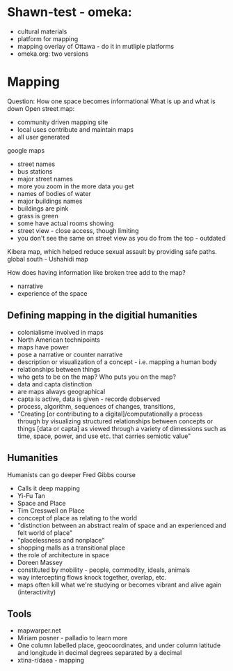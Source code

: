 # Shawn-test - omeka:
 * cultural materials
 * platform for mapping
 * mapping overlay of Ottawa - do it in mutliple platforms
 * omeka.org: two versions 
 
 # Mapping
 Question: How one space becomes informational 
 What is up and what is down
 Open street map:
  * community driven mapping site
  * local uses contribute and maintain maps
  * all user generated
  
  google maps
  * street names
  * bus stations
  * major street names
  * more you zoom in the more data you get
  * names of bodies of water
  * major buildings names
  * buildings are pink
  * grass is green
  * some have actual rooms showing
  * street view - close access, though limiting
  * you don't see the same on street view as you do from the top - outdated
  
  Kibera map, which helped reduce sexual assault by providing safe paths. 
  global south  - Ushahidi map 
  
  How does having information like broken tree add to the map?
  * narrative
  * experience of the space
  
 ## Defining mapping in the digitial humanities
  * colonialisme involved in maps 
  * North American technipoints
  * maps have power
  * pose a narrative or counter narrative
  * description or visualization of a concept - i.e. mapping a human body
  * relationships between things
  * who gets to be on the map? Who puts you on the map?
  * data and capta distinction
  * are maps always geographical
  * capta is active, data is given - recorde dobserved
  * process, algorithm, sequences of changes, transitions,
  * "Creating [or contributing to a digital]/computationally a process through by visualizing structured relationships between concepts or things [data or capta] as viewed through a variety of dimessions such as time, space, power, and use etc. that carries semiotic value"  

## Humanities
Humanists can go deeper
Fred Gibbs course
* Calls it deep mapping
* Yi-Fu Tan
 * Space and Place
* Tim Cresswell on Place
 * conccept of place as relating to the world
 * "distinction between an abstract realm of space and an experienced and felt world of place"
 * "placelessness and nonplace" 
 * shopping malls as a transitional place
 * the role of architecture in space
* Doreen Massey
 * constituted by mobility - people, commodity, ideals, animals
 * way intercepting flows knock together, overlap, etc. 
 * maps often kill what we're studying or becomes vibrant and alive again (interactivity)

## Tools
* mapwarper.net
* Miriam posner - palladio to learn more
* One column labelled place, geocoordinates, and under column latitude and longitude in decimal degrees separated by a decimal 
* xtina-r/daea - mapping
